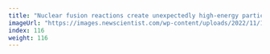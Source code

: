 ```yaml
---
title: "Nuclear fusion reactions create unexpectedly high-energy particles"
imageUrl: "https://images.newscientist.com/wp-content/uploads/2022/11/14153902/SEI_133588205.jpg?width=600"
index: 116
weight: 116
---
```

